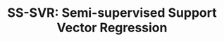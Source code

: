---
title: "SS-SVR: Semi-supervised Support Vector Regression"
img: "ssvr.webp"
image_alt: "SS-SVR Image"
link: "https://huggingface.co/datasets/isp-uv-es/Web_site_legacy/resolve/main/code/soft_regression/demoSemiSVR.zip"
description: |
  Semi-supervised SVR algorithms tested in multiplatform LAI estimation and oceanic chlorophyll concentration prediction, showing good generalization capabilities when few labeled samples are available.
references:
  - "Biophysical parameter estimation with a semisupervised support vector machine. Camps-Valls, G., Munoz-Marí, J., Gómez-Chova, L., Richter, K., and Calpe-Maravilla, J. IEEE Geoscience and Remote Sensing Letters, 6(2):248-252, 2009."
---